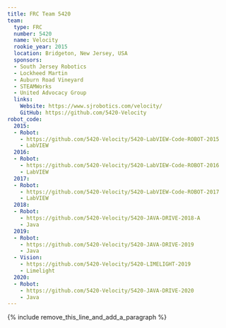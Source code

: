 ```yaml
---
title: FRC Team 5420
team:
  type: FRC
  number: 5420
  name: Velocity
  rookie_year: 2015
  location: Bridgeton, New Jersey, USA
  sponsors:
  - South Jersey Robotics
  - Lockheed Martin
  - Auburn Road Vineyard
  - STEAMWorks
  - United Advocacy Group
  links:
    Website: https://www.sjrobotics.com/velocity/
    GitHub: https://github.com/5420-Velocity
robot_code:
  2015: 
  - Robot:
    - https://github.com/5420-Velocity/5420-LabVIEW-Code-ROBOT-2015
    - LabVIEW
  2016:
  - Robot:
    - https://github.com/5420-Velocity/5420-LabVIEW-Code-ROBOT-2016
    - LabVIEW
  2017:
  - Robot:
    - https://github.com/5420-Velocity/5420-LabVIEW-Code-ROBOT-2017
    - LabVIEW
  2018:
  - Robot:
    - https://github.com/5420-Velocity/5420-JAVA-DRIVE-2018-A
    - Java
  2019:
  - Robot:
    - https://github.com/5420-Velocity/5420-JAVA-DRIVE-2019
    - Java
  - Vision:
    - https://github.com/5420-Velocity/5420-LIMELIGHT-2019
    - Limelight
  2020:
  - Robot:
    - https://github.com/5420-Velocity/5420-JAVA-DRIVE-2020
    - Java
---
```


{% include remove_this_line_and_add_a_paragraph %}
